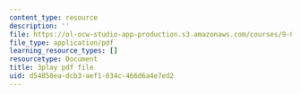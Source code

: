 ```yaml
---
content_type: resource
description: ''
file: https://ol-ocw-studio-app-production.s3.amazonaws.com/courses/9-00sc-introduction-to-psychology-fall-2011/d54858eadcb3aef1034c466d6a4e7ed2_MYMYXhR2Ppw.pdf
file_type: application/pdf
learning_resource_types: []
resourcetype: Document
title: 3play pdf file
uid: d54858ea-dcb3-aef1-034c-466d6a4e7ed2
---
```

